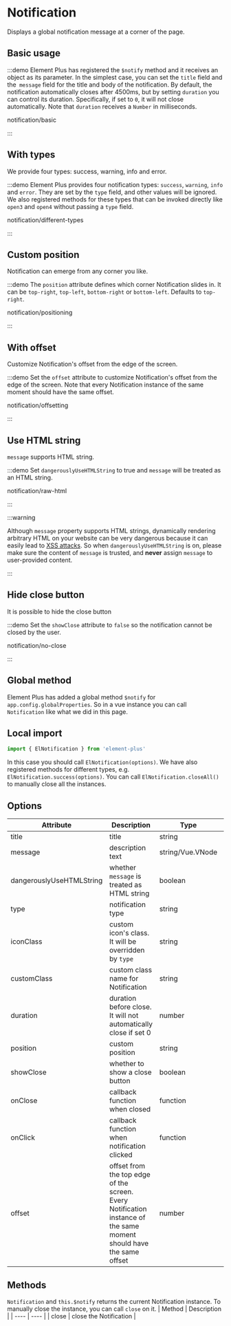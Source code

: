 # Notification

Displays a global notification message at a corner of the page.

## Basic usage

:::demo Element Plus has registered the `$notify` method and it receives an object as its parameter. In the simplest case, you can set the `title` field and the` message` field for the title and body of the notification. By default, the notification automatically closes after 4500ms, but by setting `duration` you can control its duration. Specifically, if set to `0`, it will not close automatically. Note that `duration` receives a `Number` in milliseconds.

notification/basic

:::

## With types

We provide four types: success, warning, info and error.

:::demo Element Plus provides four notification types: `success`, `warning`, `info` and `error`. They are set by the `type` field, and other values will be ignored. We also registered methods for these types that can be invoked directly like `open3` and `open4` without passing a `type` field.

notification/different-types

:::

## Custom position

Notification can emerge from any corner you like.

:::demo The `position` attribute defines which corner Notification slides in. It can be `top-right`, `top-left`, `bottom-right` or `bottom-left`. Defaults to `top-right`.

notification/positioning

:::

## With offset

Customize Notification's offset from the edge of the screen.

:::demo Set the `offset` attribute to customize Notification's offset from the edge of the screen. Note that every Notification instance of the same moment should have the same offset.

notification/offsetting

:::

## Use HTML string

`message` supports HTML string.

:::demo Set `dangerouslyUseHTMLString` to true and `message` will be treated as an HTML string.

notification/raw-html

:::

:::warning

Although `message` property supports HTML strings, dynamically rendering arbitrary HTML on your website can be very dangerous because it can easily lead to [XSS attacks](https://en.wikipedia.org/wiki/Cross-site_scripting). So when `dangerouslyUseHTMLString` is on, please make sure the content of `message` is trusted, and **never** assign `message` to user-provided content.

:::

## Hide close button

It is possible to hide the close button

:::demo Set the `showClose` attribute to `false` so the notification cannot be closed by the user.

notification/no-close

:::

## Global method

Element Plus has added a global method `$notify` for `app.config.globalProperties`. So in a vue instance you can call `Notification` like what we did in this page.

## Local import

```javascript
import { ElNotification } from 'element-plus'
```

In this case you should call `ElNotification(options)`. We have also registered methods for different types, e.g. `ElNotification.success(options)`. You can call `ElNotification.closeAll()` to manually close all the instances.

## Options

| Attribute                | Description                                                                                                        | Type             | Accepted Values                             | Default   |
| ------------------------ | ------------------------------------------------------------------------------------------------------------------ | ---------------- | ------------------------------------------- | --------- |
| title                    | title                                                                                                              | string           | —                                           | —         |
| message                  | description text                                                                                                   | string/Vue.VNode | —                                           | —         |
| dangerouslyUseHTMLString | whether `message` is treated as HTML string                                                                        | boolean          | —                                           | false     |
| type                     | notification type                                                                                                  | string           | success/warning/info/error                  | —         |
| iconClass                | custom icon's class. It will be overridden by `type`                                                               | string           | —                                           | —         |
| customClass              | custom class name for Notification                                                                                 | string           | —                                           | —         |
| duration                 | duration before close. It will not automatically close if set 0                                                    | number           | —                                           | 4500      |
| position                 | custom position                                                                                                    | string           | top-right/top-left/bottom-right/bottom-left | top-right |
| showClose                | whether to show a close button                                                                                     | boolean          | —                                           | true      |
| onClose                  | callback function when closed                                                                                      | function         | —                                           | —         |
| onClick                  | callback function when notification clicked                                                                        | function         | —                                           | —         |
| offset                   | offset from the top edge of the screen. Every Notification instance of the same moment should have the same offset | number           | —                                           | 0         |

## Methods

`Notification` and `this.$notify` returns the current Notification instance. To manually close the instance, you can call `close` on it.
| Method | Description |
| ---- | ---- |
| close | close the Notification |
